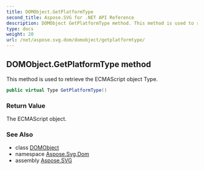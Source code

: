 ```yaml
---
title: DOMObject.GetPlatformType
second_title: Aspose.SVG for .NET API Reference
description: DOMObject GetPlatformType method. This method is used to retrieve the ECMAScript object Type
type: docs
weight: 20
url: /net/aspose.svg.dom/domobject/getplatformtype/
---
```

## DOMObject.GetPlatformType method

This method is used to retrieve the ECMAScript object Type.

```csharp
public virtual Type GetPlatformType()
```

### Return Value

The ECMAScript object.

### See Also

* class [DOMObject](../)
* namespace [Aspose.Svg.Dom](../../../aspose.svg.dom/)
* assembly [Aspose.SVG](../../../)
